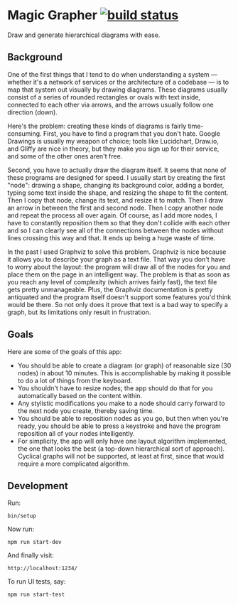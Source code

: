 # Magic Grapher [![build status][circleci-badge]][circleci]

[circleci-badge]: https://img.shields.io/circleci/build/github/mcmire/magic-grapher
[circleci]: https://app.circleci.com/github/mcmire/magic-grapher/pipelines

Draw and generate hierarchical diagrams with ease.

## Background

One of the first things that I tend to do when understanding a system —
whether it's a network of services or the architecture of a codebase —
is to map that system out visually by drawing diagrams.
These diagrams usually consist of a series of rounded rectangles or ovals with text inside,
connected to each other via arrows,
and the arrows usually follow one direction (down).

Here's the problem:
creating these kinds of diagrams is fairly time-consuming.
First, you have to find a program that you don't hate.
Google Drawings is usually my weapon of choice;
tools like Lucidchart, Draw.io, and Gliffy are nice in theory,
but they make you sign up for their service,
and some of the other ones aren't free.

Second, you have to actually draw the diagram itself.
It seems that none of these programs are designed for speed.
I usually start by creating the first "node":
drawing a shape,
changing its background color,
adding a border,
typing some text inside the shape,
and resizing the shape to fit the content.
Then I copy that node,
change its text,
and resize it to match.
Then I draw an arrow in between the first and second node.
Then I copy another node and repeat the process all over again.
Of course, as I add more nodes,
I have to constantly reposition them
so that they don't collide with each other
and so I can clearly see all of the connections between the nodes
without lines crossing this way and that.
It ends up being a huge waste of time.

In the past I used Graphviz to solve this problem.
Graphviz is nice because it allows you to describe your graph as a text file.
That way you don't have to worry about the layout:
the program will draw all of the nodes for you
and place them on the page in an intelligent way.
The problem is that as soon as you reach any level of complexity
(which arrives fairly fast),
the text file gets pretty unmanageable.
Plus, the Graphviz documentation is pretty antiquated
and the program itself doesn't support some features you'd think would be there.
So not only does it prove that text is a bad way to specify a graph,
but its limitations only result in frustration.

## Goals

Here are some of the goals of this app:

* You should be able to create a diagram (or graph) of reasonable size (30 nodes)
  in about 10 minutes.
  This is accomplishable by making it possible to do a lot of things from the keyboard.
* You shouldn't have to resize nodes;
  the app should do that for you automatically
  based on the content within.
* Any stylistic modifications you make to a node
  should carry forward to the next node you create,
  thereby saving time.
* You should be able to reposition nodes as you go,
  but then when you're ready,
  you should be able to press a keystroke
  and have the program reposition all of your nodes intelligently.
* For simplicity, the app will only have one layout algorithm implemented,
  the one that looks the best
  (a top-down hierarchical sort of approach).
  Cyclical graphs will not be supported, at least at first,
  since that would require a more complicated algorithm.

## Development

Run:

    bin/setup

Now run:

    npm run start-dev

And finally visit:

    http://localhost:1234/

To run UI tests, say:

    npm run start-test
